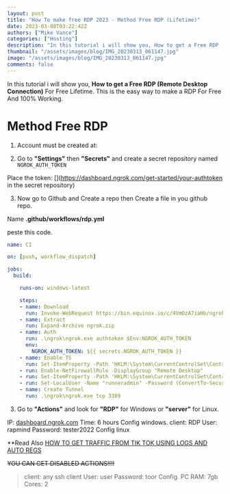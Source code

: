 ```yaml
---
layout: post
title: "How To make free RDP 2023 - Method Free RDP (Lifetime)"
date: 2023-03-08T03:22:42Z
authors: ["Mike Vance"]
categories: ["Hosting"]
description: "In this tutorial i will show you, How to get a Free RDP (Remote Desktop Connection) For Free Lifetime. This is the easy way to make a RDP For Free And 100% Working."
thumbnail: "/assets/images/blog/IMG_20230313_061147.jpg"
image: "/assets/images/blog/IMG_20230313_061147.jpg"
comments: false
---
```


In this tutorial i will show you, **How to get a Free RDP (Remote Desktop Connection)** For Free Lifetime. This is the easy way to make a RDP For Free And 100% Working.

# Method Free RDP

1. Account must be created at: [](https://dashboard.ngrok.com/signup)

2. Go to **"Settings"** then **"Secrets"** and create a secret repository named ```NGROK_AUTH_TOKEN```

Place the token: [](https://dashboard.ngrok.com/get-started/your-authtoken in the secret repository)

3. Now go to Github and Create a repo then Create a file in you github repo.

Name **.github/workflows/rdp.yml**

peste this code.

```yml
name: CI

on: [push, workflow_dispatch]

jobs:
  build:

    runs-on: windows-latest

    steps:
    - name: Download
      run: Invoke-WebRequest https://bin.equinox.io/c/4VmDzA7iaHb/ngrok-stable-windows-amd64.zip -OutFile ngrok.zip
    - name: Extract
      run: Expand-Archive ngrok.zip
    - name: Auth
      run: .\ngrok\ngrok.exe authtoken $Env:NGROK_AUTH_TOKEN
      env:
        NGROK_AUTH_TOKEN: ${{ secrets.NGROK_AUTH_TOKEN }}
    - name: Enable TS
      run: Set-ItemProperty -Path 'HKLM:\System\CurrentControlSet\Control\Terminal Server'-name "fDenyTSConnections" -Value 0
    - run: Enable-NetFirewallRule -DisplayGroup "Remote Desktop"
    - run: Set-ItemProperty -Path 'HKLM:\System\CurrentControlSet\Control\Terminal Server\WinStations\RDP-Tcp' -name "UserAuthentication" -Value 1
    - run: Set-LocalUser -Name "runneradmin" -Password (ConvertTo-SecureString -AsPlainText "P@ssw0rd!" -Force)
    - name: Create Tunnel
      run: .\ngrok\ngrok.exe tcp 3389
```

3. Go to **"Actions"** and look for **"RDP"** for Windows or **"server"** for Linux.

IP: [dashboard.ngrok.com](https://dashboard.ngrok.com/endpoints/status)
Time: 6 hours
Config windows.
client: RDP
User: rapmind
Password: tester2022
Config linux

**Read Also [HOW TO GET TRAFFIC FROM TIK TOK USING LOGS AND AUTO REGS](/blog/2023-03-12-how-to-get-trafic-from-tiktok/)

~~YOU CAN GET DISABLED ACTIONS!!!!~~

> client: any ssh client
User: user
Password: toor
Config. PC
RAM: 7gb
Cores: 2